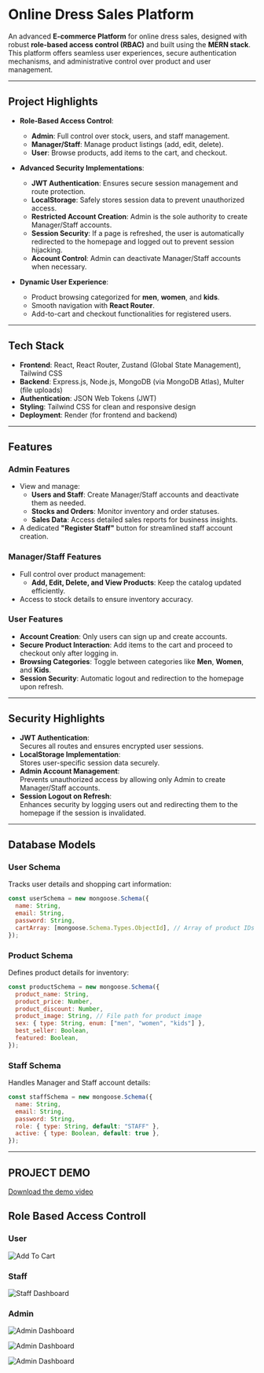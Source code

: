 # **Online Dress Sales Platform**

An advanced **E-commerce Platform** for online dress sales, designed with robust **role-based access control (RBAC)** and built using the **MERN stack**. This platform offers seamless user experiences, secure authentication mechanisms, and administrative control over product and user management.

---

## **Project Highlights**

- **Role-Based Access Control**:  
   - **Admin**: Full control over stock, users, and staff management.  
   - **Manager/Staff**: Manage product listings (add, edit, delete).  
   - **User**: Browse products, add items to the cart, and checkout.  

- **Advanced Security Implementations**:  
   - **JWT Authentication**: Ensures secure session management and route protection.  
   - **LocalStorage**: Safely stores session data to prevent unauthorized access.  
   - **Restricted Account Creation**: Admin is the sole authority to create Manager/Staff accounts.  
   - **Session Security**: If a page is refreshed, the user is automatically redirected to the homepage and logged out to prevent session hijacking.  
   - **Account Control**: Admin can deactivate Manager/Staff accounts when necessary.

- **Dynamic User Experience**:  
   - Product browsing categorized for **men**, **women**, and **kids**.  
   - Smooth navigation with **React Router**.  
   - Add-to-cart and checkout functionalities for registered users.  

---

## **Tech Stack**

- **Frontend**: React, React Router, Zustand (Global State Management), Tailwind CSS  
- **Backend**: Express.js, Node.js, MongoDB (via MongoDB Atlas), Multer (file uploads)  
- **Authentication**: JSON Web Tokens (JWT)  
- **Styling**: Tailwind CSS for clean and responsive design  
- **Deployment**: Render (for frontend and backend)  

---

## **Features**

### **Admin Features**
- View and manage:
  - **Users and Staff**: Create Manager/Staff accounts and deactivate them as needed.
  - **Stocks and Orders**: Monitor inventory and order statuses.
  - **Sales Data**: Access detailed sales reports for business insights.
- A dedicated **"Register Staff"** button for streamlined staff account creation.

### **Manager/Staff Features**
- Full control over product management:
  - **Add, Edit, Delete, and View Products**: Keep the catalog updated efficiently.
- Access to stock details to ensure inventory accuracy.

### **User Features**
- **Account Creation**: Only users can sign up and create accounts.  
- **Secure Product Interaction**: Add items to the cart and proceed to checkout only after logging in.  
- **Browsing Categories**: Toggle between categories like **Men**, **Women**, and **Kids**.  
- **Session Security**: Automatic logout and redirection to the homepage upon refresh.

---

## **Security Highlights**
- **JWT Authentication**:  
  Secures all routes and ensures encrypted user sessions.  
- **LocalStorage Implementation**:  
  Stores user-specific session data securely.  
- **Admin Account Management**:  
  Prevents unauthorized access by allowing only Admin to create Manager/Staff accounts.  
- **Session Logout on Refresh**:  
  Enhances security by logging users out and redirecting them to the homepage if the session is invalidated.

---


## **Database Models**

### **User Schema**
Tracks user details and shopping cart information:
```javascript
const userSchema = new mongoose.Schema({
  name: String,
  email: String,
  password: String,
  cartArray: [mongoose.Schema.Types.ObjectId], // Array of product IDs
});
```

### **Product Schema**
Defines product details for inventory:
```javascript
const productSchema = new mongoose.Schema({
  product_name: String,
  product_price: Number,
  product_discount: Number,
  product_image: String, // File path for product image
  sex: { type: String, enum: ["men", "women", "kids"] },
  best_seller: Boolean,
  featured: Boolean,
});
```

### **Staff Schema**
Handles Manager and Staff account details:
```javascript
const staffSchema = new mongoose.Schema({
  name: String,
  email: String,
  password: String,
  role: { type: String, default: "STAFF" },
  active: { type: Boolean, default: true },
});
```
---

## PROJECT DEMO

[Download the demo video](Frontend/src/assets/readmeSrc/demo_vdo.mp4)


## Role Based Access Controll

### User 

![Add To Cart](Frontend/src/assets/readmeSrc/addtocart.jpg)

### Staff

![Staff Dashboard](Frontend/src/assets/readmeSrc/manager_stock_view.jpg)

<!-- ![Staff Dashboard - Create new product](Frontend/src/assets/readmeSrc/manager_addproduct.jpg) -->

### Admin

![Admin Dashboard](Frontend/src/assets/readmeSrc/admin_panel_view.jpg)

![Admin Dashboard](Frontend/src/assets/readmeSrc/admin_stocks_view.jpg)

![Admin Dashboard](Frontend/src/assets/readmeSrc/admin_sales_view.jpg)




















